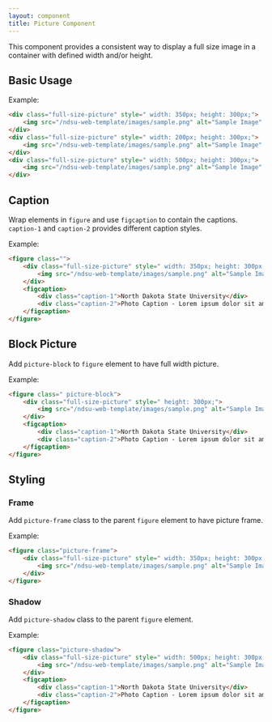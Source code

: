```yaml
---
layout: component
title: Picture Component
---
```


This component provides a consistent way to display a full size image in a container with defined width and/or height.

## Basic Usage

Example:
```html
<div class="full-size-picture" style=" width: 350px; height: 300px;">
    <img src="/ndsu-web-template/images/sample.png" alt="Sample Image" />
</div>
<div class="full-size-picture" style=" width: 200px; height: 300px;">
    <img src="/ndsu-web-template/images/sample.png" alt="Sample Image" />
</div>
<div class="full-size-picture" style=" width: 500px; height: 300px;">
    <img src="/ndsu-web-template/images/sample.png" alt="Sample Image" />
</div>
```

## Caption

Wrap elements in `figure` and use `figcaption` to contain the captions. `caption-1` and `caption-2` provides different caption styles.

Example:
```html
<figure class="">
    <div class="full-size-picture" style=" width: 350px; height: 300px;">
        <img src="/ndsu-web-template/images/sample.png" alt="Sample Image" />
    </div>
    <figcaption>
        <div class="caption-1">North Dakota State University</div>
        <div class="caption-2">Photo Caption - Lorem ipsum dolor sit amet, consectetur adipiscing elit.</div>
    </figcaption>
</figure>

```

## Block Picture

Add `picture-block` to `figure` element to have full width picture.

Example:
```html
<figure class=" picture-block">
    <div class="full-size-picture" style=" height: 300px;">
        <img src="/ndsu-web-template/images/sample.png" alt="Sample Image" />
    </div>
    <figcaption>
        <div class="caption-1">North Dakota State University</div>
        <div class="caption-2">Photo Caption - Lorem ipsum dolor sit amet, consectetur adipiscing elit.</div>
    </figcaption>
</figure>

```

## Styling

### Frame

Add `picture-frame` class to the parent `figure` element to have picture frame.

Example:
```html
<figure class="picture-frame">
    <div class="full-size-picture" style=" width: 350px; height: 300px;">
        <img src="/ndsu-web-template/images/sample.png" alt="Sample Image" />
    </div>
</figure>

```

### Shadow

Add `picture-shadow` class to the parent `figure` element.

Example:
```html
<figure class="picture-shadow">
    <div class="full-size-picture" style=" width: 500px; height: 300px;">
        <img src="/ndsu-web-template/images/sample.png" alt="Sample Image" />
    </div>
    <figcaption>
        <div class="caption-1">North Dakota State University</div>
        <div class="caption-2">Photo Caption - Lorem ipsum dolor sit amet, consectetur adipiscing elit.</div>
    </figcaption>
</figure>

```
